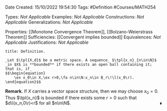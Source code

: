 <div class="topSpace"></div>

Date Created: 15/10/2022 19:54:30
Tags: #Definition #Courses/MATH254

Types: _Not Applicable_
Examples: _Not Applicable_
Constructions: _Not Applicable_
Generalizations: _Not Applicable_

Properties: [[Monotone Convergence Theorem]], [[Bolzano-Weierstrass Theorem]]
Sufficiencies: [[Convergent implies bounded]]
Equivalences: _Not Applicable_
Justifications: _Not Applicable_

``` ad-Definition
title: Definition.

_Let $\tpl{X,d}$ be a metric space. A sequence_ $\tpl{x_n}_{n\in\N}$ _in $X$ is **bounded** if there exists an open ball containing it; that is, if_
$$\begin{equation}
    \ex x_0\in X,\ex r>0,\fa n\in\N:x_n\in B_r\!\l(x_0\r).
\end{equation}$$

```

**Remark.** If $X$ carries a vector space structure, then we may choose $x_0=0$. Thus $\tpl{x_n}$ is bounded if there exists some $r>0$ such that $d\l(x_n,0\r)<r$ for all $n\in\N$.<span style="float:right;">$\blacklozenge$</span>
